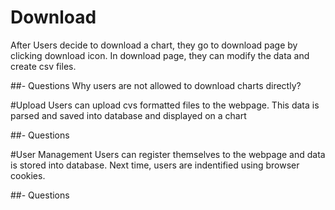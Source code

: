 # Download

After Users decide to download a chart, they go to download page by clicking download icon. In download page, they can modify the data and create csv files. 

##- Questions
Why users are not allowed to download charts directly?


#Upload
Users can upload cvs formatted files to the webpage. This data is parsed and saved into database and displayed on a chart

##- Questions

#User Management
Users can register themselves to the webpage and data is stored into database. Next time, users are indentified using browser cookies.

##- Questions

